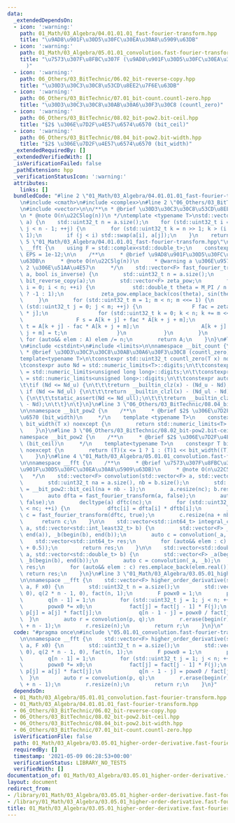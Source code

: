 ```yaml
---
data:
  _extendedDependsOn:
  - icon: ':warning:'
    path: 01_Math/03_Algebra/04.01.01.01_fast-fourier-transform.hpp
    title: "\u9AD8\u901F\u30D5\u30FC\u30EA\u30A8\u5909\u63DB"
  - icon: ':warning:'
    path: 01_Math/03_Algebra/05.01.01_convolution.fast-fourier-transform.hpp
    title: "\u7573\u307F\u8FBC\u307F (\u9AD8\u901F\u30D5\u30FC\u30EA\u30A8\u5909\u63DB\
      )"
  - icon: ':warning:'
    path: 06_Others/03_BitTechnic/06.02_bit-reverse-copy.hpp
    title: "\u30D3\u30C3\u30C8\u53CD\u8EE2\u7F6E\u63DB"
  - icon: ':warning:'
    path: 06_Others/03_BitTechnic/07.01_bit-count.countl-zero.hpp
    title: "\u30D3\u30C3\u30C8\u30AB\u30A6\u30F3\u30C8 (countl_zero)"
  - icon: ':warning:'
    path: 06_Others/03_BitTechnic/08.02_bit-pow2.bit-ceil.hpp
    title: "$2$ \u306E\u7D2F\u4E57\u6574\u6570 (bit_ceil)"
  - icon: ':warning:'
    path: 06_Others/03_BitTechnic/08.04_bit-pow2.bit-width.hpp
    title: "$2$ \u306E\u7D2F\u4E57\u6574\u6570 (bit_width)"
  _extendedRequiredBy: []
  _extendedVerifiedWith: []
  _isVerificationFailed: false
  _pathExtension: hpp
  _verificationStatusIcon: ':warning:'
  attributes:
    links: []
  bundledCode: "#line 2 \"01_Math/03_Algebra/04.01.01.01_fast-fourier-transform.hpp\"\
    \n#include <cmath>\n#include <complex>\n#line 2 \"06_Others/03_BitTechnic/06.02_bit-reverse-copy.hpp\"\
    \n#include <vector>\n\n/**\n * @brief \u30D3\u30C3\u30C8\u53CD\u8EE2\u7F6E\u63DB\
    \n * @note O(n\u22C5log(n))\n */\ntemplate <typename T>\nstd::vector<T> bit_reverse_copy(std::vector<T>\
    \ a) {\n    std::uint32_t n = a.size();\n    for (std::uint32_t i = 0, j = 1;\
    \ j < n - 1; ++j) {\n        for (std::uint32_t k = n >> 1; k > (i ^= k); k >>=\
    \ 1);\n        if (j < i) std::swap(a[i], a[j]);\n    }\n    return a;\n}\n#line\
    \ 5 \"01_Math/03_Algebra/04.01.01.01_fast-fourier-transform.hpp\"\n\nnamespace\
    \ __fft {\n    using F = std::complex<std::double_t>;\n    constexpr std::double_t\
    \ EPS = 1e-12;\n\n    /**\n     * @brief \u9AD8\u901F\u30D5\u30FC\u30EA\u30A8\u5909\
    \u63DB\n     * @note O(n\u22C5lg(n))\n     * @warning a \u306E\u9577\u3055\u306F\
    \ 2 \u306E\u51AA\u4E57\n     */\n    std::vector<F> fast_fourier_transform(std::vector<F>\
    \ a, bool is_inverse) {\n        std::uint32_t n = a.size();\n        auto A =\
    \ bit_reverse_copy(a);\n        std::vector<F> zeta_pow;\n        for (std::uint32_t\
    \ i = 0; i < n; ++i) {\n            std::double_t theta = M_PI / n * i * (is_inverse\
    \ ? -1 : 1);\n            zeta_pow.emplace_back(cos(theta), sin(theta));\n   \
    \     }\n        for (std::uint32_t m = 1; m < n; m <<= 1) {\n            for\
    \ (std::uint32_t j = 0; j < m; ++j) {\n                F fac = zeta_pow[n / m\
    \ * j];\n                for (std::uint32_t k = 0; k < n; k += m << 1) {\n   \
    \                 F s = A[k + j] + fac * A[k + j + m];\n                    F\
    \ t = A[k + j] - fac * A[k + j + m];\n                    A[k + j] = s; A[k +\
    \ j + m] = t;\n                }\n            }\n        }\n        if (is_inverse)\
    \ for (auto&& elem : A) elem /= n;\n        return A;\n    }\n}\n#line 2 \"06_Others/03_BitTechnic/07.01_bit-count.countl-zero.hpp\"\
    \n#include <cstdint>\n#include <limits>\n\nnamespace __bit_count {\n\t/**\n\t\
    \ * @brief \u30D3\u30C3\u30C8\u30AB\u30A6\u30F3\u30C8 (countl_zero)\n\t */\n\t\
    template<typename T>\n\tconstexpr std::uint32_t countl_zero(T x) noexcept {\n\t\
    \tconstexpr auto Nd = std::numeric_limits<T>::digits;\n\t\tconstexpr auto Nd_ull\
    \ = std::numeric_limits<unsigned long long>::digits;\n\t\tconstexpr auto Nd_ul\
    \ = std::numeric_limits<unsigned long>::digits;\n\t\tconstexpr auto Nd_u = std::numeric_limits<unsigned>::digits;\n\
    \t\tif (Nd <= Nd_u) {\n\t\t\treturn __builtin_clz(x) - (Nd_u - Nd);\n\t\t} else\
    \ if (Nd <= Nd_ul) {\n\t\t\treturn __builtin_clzl(x) - (Nd_ul - Nd);\n\t\t} else\
    \ {\n\t\t\tstatic_assert(Nd <= Nd_ull);\n\t\t\treturn __builtin_clzll(x) - (Nd_ull\
    \ - Nd);\n\t\t}\n\t}\n}\n#line 3 \"06_Others/03_BitTechnic/08.04_bit-pow2.bit-width.hpp\"\
    \n\nnamespace __bit_pow2 {\n    /**\n     * @brief $2$ \u306E\u7D2F\u4E57\u6574\
    \u6570 (bit_width)\n     */\n    template <typename T>\n    constexpr std::uint32_t\
    \ bit_width(T x) noexcept {\n        return std::numeric_limits<T>::digits - __bit_count::countl_zero(x);\n\
    \    }\n}\n#line 3 \"06_Others/03_BitTechnic/08.02_bit-pow2.bit-ceil.hpp\"\n\n\
    namespace __bit_pow2 {\n    /**\n     * @brief $2$ \u306E\u7D2F\u4E57\u6574\u6570\
    \ (bit_ceil)\n     */\n    template<typename T>\n    constexpr T bit_ceil(T x)\
    \ noexcept {\n        return (T)(x <= 1 ? 1 : (T)1 << bit_width((T)(x - 1)));\n\
    \    }\n}\n#line 4 \"01_Math/03_Algebra/05.01.01_convolution.fast-fourier-transform.hpp\"\
    \n\nnamespace __fft {\n    /**\n     * @brief \u7573\u307F\u8FBC\u307F (\u9AD8\
    \u901F\u30D5\u30FC\u30EA\u30A8\u5909\u63DB)\n     * @note O(n\u22C5lg(n))\n  \
    \   */\n    std::vector<F> convolution(std::vector<F> a, std::vector<F> b) {\n\
    \        std::uint32_t na = a.size(), nb = b.size();\n        std::uint32_t nc\
    \ = __bit_pow2::bit_ceil(na + nb - 1);\n        a.resize(nc); b.resize(nc);\n\
    \        auto dfta = fast_fourier_transform(a, false);\n        auto dftb = fast_fourier_transform(b,\
    \ false);\n        decltype(a) dftc(nc);\n        for (std::uint32_t i = 0; i\
    \ < nc; ++i) {\n            dftc[i] = dfta[i] * dftb[i];\n        }\n        auto\
    \ c = fast_fourier_transform(dftc, true);\n        c.resize(na + nb - 1);\n  \
    \      return c;\n    }\n\n    std::vector<std::int64_t> integral_convolution(std::vector<std::int_least32_t>\
    \ a, std::vector<std::int_least32_t> b) {\n        std::vector<F> _a(begin(a),\
    \ end(a)), _b(begin(b), end(b));\n        auto c = convolution(_a, _b);\n    \
    \    std::vector<std::int64_t> res;\n        for (auto&& elem : c) res.emplace_back(std::floor(elem.real()\
    \ + 0.5));\n        return res;\n    }\n\n    std::vector<std::double_t> real_convolution(std::vector<std::double_t>\
    \ a, std::vector<std::double_t> b) {\n        std::vector<F> _a(begin(a), end(a)),\
    \ _b(begin(b), end(b));\n        auto c = convolution(_a, _b);\n        std::vector<std::double_t>\
    \ res;\n        for (auto&& elem : c) res.emplace_back(elem.real());\n       \
    \ return res;\n    }\n}\n#line 3 \"01_Math/03_Algebra/03.05.01_higher-order-derivative.fast-fourier-transform.hpp\"\
    \n\nnamespace __fft {\n    std::vector<F> higher_order_derivative(std::vector<F>\
    \ a, F x0) {\n        std::uint32_t n = a.size();\n        std::vector<F> p(n,\
    \ 0), q(2 * n - 1, 0), fact(n, 1);\n        F powx0 = 1;\n        p[0] = a[0];\n\
    \        q[n - 1] = 1;\n        for (std::uint32_t j = 1; j < n; ++j) {\n    \
    \        powx0 *= x0;\n            fact[j] = fact[j - 1] * F(j);\n           \
    \ p[j] = a[j] * fact[j];\n            q[n - 1 - j] = powx0 / fact[j];\n      \
    \  }\n        auto r = convolution(p, q);\n        r.erase(begin(r), begin(r)\
    \ + n - 1);\n        r.resize(n);\n        return r;\n    }\n}\n"
  code: "#pragma once\n#include \"05.01.01_convolution.fast-fourier-transform.hpp\"\
    \n\nnamespace __fft {\n    std::vector<F> higher_order_derivative(std::vector<F>\
    \ a, F x0) {\n        std::uint32_t n = a.size();\n        std::vector<F> p(n,\
    \ 0), q(2 * n - 1, 0), fact(n, 1);\n        F powx0 = 1;\n        p[0] = a[0];\n\
    \        q[n - 1] = 1;\n        for (std::uint32_t j = 1; j < n; ++j) {\n    \
    \        powx0 *= x0;\n            fact[j] = fact[j - 1] * F(j);\n           \
    \ p[j] = a[j] * fact[j];\n            q[n - 1 - j] = powx0 / fact[j];\n      \
    \  }\n        auto r = convolution(p, q);\n        r.erase(begin(r), begin(r)\
    \ + n - 1);\n        r.resize(n);\n        return r;\n    }\n}"
  dependsOn:
  - 01_Math/03_Algebra/05.01.01_convolution.fast-fourier-transform.hpp
  - 01_Math/03_Algebra/04.01.01.01_fast-fourier-transform.hpp
  - 06_Others/03_BitTechnic/06.02_bit-reverse-copy.hpp
  - 06_Others/03_BitTechnic/08.02_bit-pow2.bit-ceil.hpp
  - 06_Others/03_BitTechnic/08.04_bit-pow2.bit-width.hpp
  - 06_Others/03_BitTechnic/07.01_bit-count.countl-zero.hpp
  isVerificationFile: false
  path: 01_Math/03_Algebra/03.05.01_higher-order-derivative.fast-fourier-transform.hpp
  requiredBy: []
  timestamp: '2021-05-09 06:28:53+00:00'
  verificationStatus: LIBRARY_NO_TESTS
  verifiedWith: []
documentation_of: 01_Math/03_Algebra/03.05.01_higher-order-derivative.fast-fourier-transform.hpp
layout: document
redirect_from:
- /library/01_Math/03_Algebra/03.05.01_higher-order-derivative.fast-fourier-transform.hpp
- /library/01_Math/03_Algebra/03.05.01_higher-order-derivative.fast-fourier-transform.hpp.html
title: 01_Math/03_Algebra/03.05.01_higher-order-derivative.fast-fourier-transform.hpp
---
```

